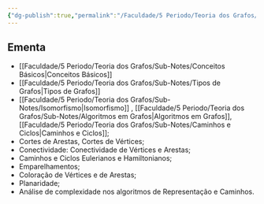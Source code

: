 ```yaml
---
{"dg-publish":true,"permalink":"/Faculdade/5 Periodo/Teoria dos Grafos/Grafos/","tags":["root","grafos"],"created":"2024-06-26T00:24:10.600-03:00"}
---
```



## Ementa
- [[Faculdade/5 Periodo/Teoria dos Grafos/Sub-Notes/Conceitos Básicos\|Conceitos Básicos]]
- [[Faculdade/5 Periodo/Teoria dos Grafos/Sub-Notes/Tipos de Grafos\|Tipos de Grafos]]
- [[Faculdade/5 Periodo/Teoria dos Grafos/Sub-Notes/Isomorfismo\|Isomorfismo]] , [[Faculdade/5 Periodo/Teoria dos Grafos/Sub-Notes/Algoritmos em Grafos\|Algoritmos em Grafos]], [[Faculdade/5 Periodo/Teoria dos Grafos/Sub-Notes/Caminhos e Ciclos\|Caminhos e Ciclos]]; 
- Cortes de Arestas, Cortes de Vértices; 
- Conectividade: Conectividade de Vértices e Arestas; 
- Caminhos e Ciclos Eulerianos e Hamiltonianos; 
- Emparelhamentos; 
- Coloração de Vértices e de Arestas; 
- Planaridade;
- Análise de complexidade nos algoritmos de  Representação e Caminhos.



